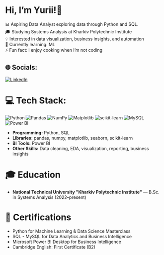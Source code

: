 # Hi, I’m Yurii!👋
📊 Aspiring Data Analyst exploring data through Python and SQL.<br>🎓 Studying Systems Analysis at Kharkiv Polytechnic Institute<br>💡 Interested in data visualization, business insights, and automation<br>💭 Currently learning: ML<br>⚡ Fun fact: I enjoy cooking when I’m not coding


## 🌐 Socials:
[![LinkedIn](https://img.shields.io/badge/LinkedIn-%230077B5.svg?logo=linkedin&logoColor=white)](https://linkedin.com/in/yurii-kapusta) 

# 💻 Tech Stack:
![Python](https://img.shields.io/badge/python-3670A0?style=for-the-badge&logo=python&logoColor=ffdd54) ![Pandas](https://img.shields.io/badge/pandas-%23150458.svg?style=for-the-badge&logo=pandas&logoColor=white) ![NumPy](https://img.shields.io/badge/numpy-%23013243.svg?style=for-the-badge&logo=numpy&logoColor=white) ![Matplotlib](https://img.shields.io/badge/Matplotlib-%23ffffff.svg?style=for-the-badge&logo=Matplotlib&logoColor=black) ![scikit-learn](https://img.shields.io/badge/scikit--learn-%23F7931E.svg?style=for-the-badge&logo=scikit-learn&logoColor=white) ![MySQL](https://img.shields.io/badge/mysql-4479A1.svg?style=for-the-badge&logo=mysql&logoColor=white)  ![Power Bi](https://img.shields.io/badge/power_bi-F2C811?style=for-the-badge&logo=powerbi&logoColor=black) 
- **Programming:** Python, SQL  
- **Libraries:** pandas, numpy, matplotlib, seaborn, scikit-learn  
- **BI Tools:** Power BI  
- **Other Skills:** Data cleaning, EDA, visualization, reporting, business insights

# 🎓 Education
- **National Technical University "Kharkiv Polytechnic Institute"** — B.Sc. in Systems Analysis (2022–present)  

# 📜 Certifications
- Python for Machine Learning & Data Science Masterclass  
- SQL - MySQL for Data Analytics and Business Intelligence  
- Microsoft Power BI Desktop for Business Intelligence  
- Cambridge English: First Certificate (B2)
